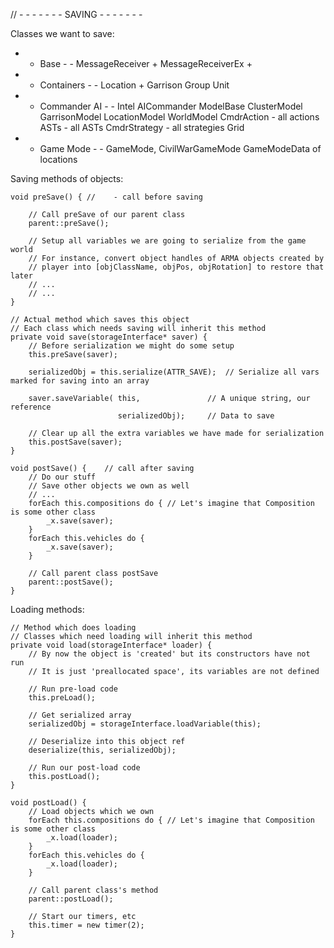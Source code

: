 // - - - - - - - SAVING - - - - - - -

Classes we want to save:

- - Base - -
MessageReceiver     +
MessageReceiverEx   +

- - Containers - - 
Location +
Garrison
Group
Unit

- - Commander AI - - 
Intel
AICommander
ModelBase
ClusterModel
GarrisonModel
LocationModel
WorldModel
CmdrAction - all actions
ASTs - all ASTs
CmdrStrategy - all strategies
Grid

- - Game Mode - -
GameMode, CivilWarGameMode
GameModeData of locations

Saving methods of objects:

```
void preSave() { //    - call before saving

    // Call preSave of our parent class
    parent::preSave();

    // Setup all variables we are going to serialize from the game world
    // For instance, convert object handles of ARMA objects created by
    // player into [objClassName, objPos, objRotation] to restore that later
    // ...
    // ...
}

// Actual method which saves this object
// Each class which needs saving will inherit this method
private void save(storageInterface* saver) {
    // Before serialization we might do some setup
    this.preSave(saver);
    
    serializedObj = this.serialize(ATTR_SAVE);  // Serialize all vars marked for saving into an array
    
    saver.saveVariable( this,               // A unique string, our reference
                        serializedObj);     // Data to save

    // Clear up all the extra variables we have made for serialization
    this.postSave(saver);
}

void postSave() {    // call after saving
    // Do our stuff
    // Save other objects we own as well
    // ...
    forEach this.compositions do { // Let's imagine that Composition is some other class
        _x.save(saver);
    }
    forEach this.vehicles do {
        _x.save(saver);
    }

    // Call parent class postSave
    parent::postSave();
}
```

Loading methods:

```
// Method which does loading
// Classes which need loading will inherit this method
private void load(storageInterface* loader) { 
    // By now the object is 'created' but its constructors have not run
    // It is just 'preallocated space', its variables are not defined
    
    // Run pre-load code
    this.preLoad();

    // Get serialized array
    serializedObj = storageInterface.loadVariable(this);

    // Deserialize into this object ref
    deserialize(this, serializedObj);

    // Run our post-load code
    this.postLoad();
}

void postLoad() {
    // Load objects which we own
    forEach this.compositions do { // Let's imagine that Composition is some other class
        _x.load(loader);
    }
    forEach this.vehicles do {
        _x.load(loader);
    }

    // Call parent class's method
    parent::postLoad();

    // Start our timers, etc
    this.timer = new timer(2);
}
```